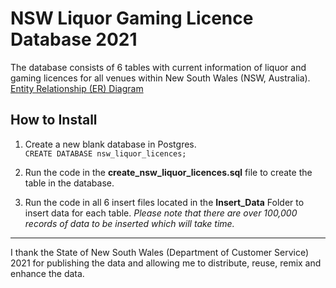 # NSW Liquor Gaming Licence Database 2021
The database consists of 6 tables with current information of liquor and gaming licences for all venues within New South Wales (NSW, Australia). 
[Entity Relationship (ER) Diagram](https://github.com/colinpty/NSW_Liquor_Gaming_data/blob/main/NSW_Licence_ERD.jpg)

## How to Install

1. Create a new blank database in Postgres.  
	`CREATE DATABASE nsw_liquor_licences;`

2. Run the code in the **create_nsw_liquor_licences.sql** file to create the table in the database.

3. Run the code in all 6 insert files located in the **Insert_Data** Folder to insert data for each table. *Please note that there are over 100,000 records of data to be inserted which will take time.*













***

I thank the State of New South Wales (Department of Customer Service) 2021 for publishing the data and allowing me to distribute, reuse, remix and enhance the data.
